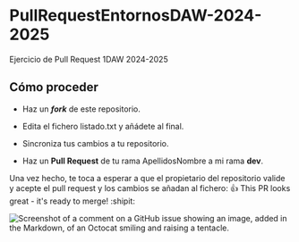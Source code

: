 # PullRequestEntornosDAW-2024-2025
Ejercicio de Pull Request 1DAW 2024-2025
## Cómo proceder
* Haz un **_fork_** de este repositorio.

* Edita el fichero listado.txt y añádete al final.

* Sincroniza tus cambios a tu repositorio.

* Haz un **Pull Request** de tu rama ApellidosNombre a mi rama **dev**.

Una vez hecho, te toca a esperar a que el propietario del repositorio valide y acepte el pull request y los cambios se añadan al fichero: :+1: This PR looks great - it's ready to merge! :shipit:


![Screenshot of a comment on a GitHub issue showing an image, added in the Markdown, of an Octocat smiling and raising a tentacle.](https://myoctocat.com/assets/images/base-octocat.svg)
